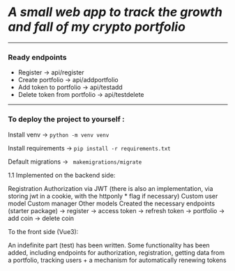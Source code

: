 _<h1>A small web app to track the growth and fall of my crypto portfolio</h1>_
<hr>
<h3> Ready endpoints</h3>
<ul>
<li>Register  -> api/register</li>
<li>Create portfolio -> api/addportfolio </li>
<li>Add token to portfolio -> api/testadd</li>
<li>Delete token from portfolio -> api/testdelete</li>
</ul>
<hr>
<h3> To deploy the project to yourself :  </h3>
<p>Install venv -> <code>python -m venv venv</code></p>
<p>Install requirements -> <code>pip install -r requirements.txt</code></p>
<p>Default migrations -> <code> makemigrations/migrate</code></p>

1.1 
Implemented on the backend side:

Registration
Authorization via JWT (there is also an implementation, via storing jwt in a cookie, with the httponly * flag if necessary)
Custom user model
Custom manager
Other models
Created the necessary endpoints (starter package)
-> register
-> access token
-> refresh token
-> portfolio
-> add coin
-> delete coin

To the front side (Vue3):

An indefinite part (test) has been written.
Some functionality has been added, including endpoints for authorization, registration, getting data from a portfolio, tracking users + a mechanism for automatically renewing tokens
